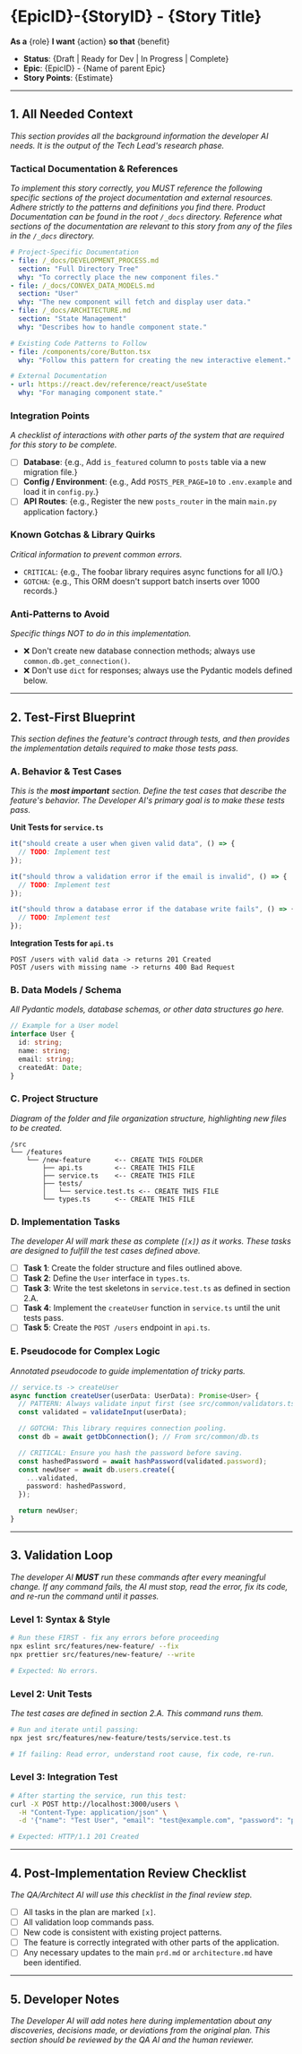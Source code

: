 # {EpicID}-{StoryID} - {Story Title}

**As a** {role}
**I want** {action}
**so that** {benefit}

- **Status**: {Draft | Ready for Dev | In Progress | Complete}
- **Epic**: {EpicID} - {Name of parent Epic}
- **Story Points**: {Estimate}

---

## 1. All Needed Context

_This section provides all the background information the developer AI needs. It is the output of the Tech Lead's research phase._

### Tactical Documentation & References

_To implement this story correctly, you MUST reference the following specific sections of the project documentation and external resources. Adhere strictly to the patterns and definitions you find there. Product Documentation can be found in the root `/_docs` directory. Reference what sections of the documentation are relevant to this story from any of the files in the `/_docs` directory._

```yaml
# Project-Specific Documentation
- file: /_docs/DEVELOPMENT_PROCESS.md
  section: "Full Directory Tree"
  why: "To correctly place the new component files."
- file: /_docs/CONVEX_DATA_MODELS.md
  section: "User"
  why: "The new component will fetch and display user data."
- file: /_docs/ARCHITECTURE.md
  section: "State Management"
  why: "Describes how to handle component state."

# Existing Code Patterns to Follow
- file: /components/core/Button.tsx
  why: "Follow this pattern for creating the new interactive element."

# External Documentation
- url: https://react.dev/reference/react/useState
  why: "For managing component state."
```

### Integration Points

_A checklist of interactions with other parts of the system that are required for this story to be complete._

- [ ] **Database**: {e.g., Add `is_featured` column to `posts` table via a new migration file.}
- [ ] **Config / Environment**: {e.g., Add `POSTS_PER_PAGE=10` to `.env.example` and load it in `config.py`.}
- [ ] **API Routes**: {e.g., Register the new `posts_router` in the main `main.py` application factory.}

### Known Gotchas & Library Quirks

_Critical information to prevent common errors._

- `CRITICAL`: {e.g., The foobar library requires async functions for all I/O.}
- `GOTCHA`: {e.g., This ORM doesn't support batch inserts over 1000 records.}

### Anti-Patterns to Avoid

_Specific things NOT to do in this implementation._

- ❌ Don't create new database connection methods; always use `common.db.get_connection()`.
- ❌ Don't use `dict` for responses; always use the Pydantic models defined below.

---

## 2. Test-First Blueprint

_This section defines the feature's contract through tests, and then provides the implementation details required to make those tests pass._

### A. Behavior & Test Cases

_This is the **most important** section. Define the test cases that describe the feature's behavior. The Developer AI's primary goal is to make these tests pass._

**Unit Tests for `service.ts`**

```typescript
it("should create a user when given valid data", () => {
  // TODO: Implement test
});

it("should throw a validation error if the email is invalid", () => {
  // TODO: Implement test
});

it("should throw a database error if the database write fails", () => {
  // TODO: Implement test
});
```

**Integration Tests for `api.ts`**

```
POST /users with valid data -> returns 201 Created
POST /users with missing name -> returns 400 Bad Request
```

### B. Data Models / Schema

_All Pydantic models, database schemas, or other data structures go here._

```typescript
// Example for a User model
interface User {
  id: string;
  name: string;
  email: string;
  createdAt: Date;
}
```

### C. Project Structure

_Diagram of the folder and file organization structure, highlighting new files to be created._

```
/src
└── /features
    └── /new-feature      <-- CREATE THIS FOLDER
        ├── api.ts        <-- CREATE THIS FILE
        ├── service.ts    <-- CREATE THIS FILE
        ├── tests/
        │   └── service.test.ts <-- CREATE THIS FILE
        └── types.ts      <-- CREATE THIS FILE
```

### D. Implementation Tasks

_The developer AI will mark these as complete (`[x]`) as it works. These tasks are designed to fulfill the test cases defined above._

- [ ] **Task 1**: Create the folder structure and files outlined above.
- [ ] **Task 2**: Define the `User` interface in `types.ts`.
- [ ] **Task 3**: Write the test skeletons in `service.test.ts` as defined in section 2.A.
- [ ] **Task 4**: Implement the `createUser` function in `service.ts` until the unit tests pass.
- [ ] **Task 5**: Create the `POST /users` endpoint in `api.ts`.

### E. Pseudocode for Complex Logic

_Annotated pseudocode to guide implementation of tricky parts._

```typescript
// service.ts -> createUser
async function createUser(userData: UserData): Promise<User> {
  // PATTERN: Always validate input first (see src/common/validators.ts)
  const validated = validateInput(userData);

  // GOTCHA: This library requires connection pooling.
  const db = await getDbConnection(); // From src/common/db.ts

  // CRITICAL: Ensure you hash the password before saving.
  const hashedPassword = await hashPassword(validated.password);
  const newUser = await db.users.create({
    ...validated,
    password: hashedPassword,
  });

  return newUser;
}
```

---

## 3. Validation Loop

_The developer AI **MUST** run these commands after every meaningful change. If any command fails, the AI must stop, read the error, fix its code, and re-run the command until it passes._

### Level 1: Syntax & Style

```bash
# Run these FIRST - fix any errors before proceeding
npx eslint src/features/new-feature/ --fix
npx prettier src/features/new-feature/ --write

# Expected: No errors.
```

### Level 2: Unit Tests

_The test cases are defined in section 2.A. This command runs them._

```bash
# Run and iterate until passing:
npx jest src/features/new-feature/tests/service.test.ts

# If failing: Read error, understand root cause, fix code, re-run.
```

### Level 3: Integration Test

```bash
# After starting the service, run this test:
curl -X POST http://localhost:3000/users \
  -H "Content-Type: application/json" \
  -d '{"name": "Test User", "email": "test@example.com", "password": "password123"}'

# Expected: HTTP/1.1 201 Created
```

---

## 4. Post-Implementation Review Checklist

_The QA/Architect AI will use this checklist in the final review step._

- [ ] All tasks in the plan are marked `[x]`.
- [ ] All validation loop commands pass.
- [ ] New code is consistent with existing project patterns.
- [ ] The feature is correctly integrated with other parts of the application.
- [ ] Any necessary updates to the main `prd.md` or `architecture.md` have been identified.

---

## 5. Developer Notes

_The Developer AI will add notes here during implementation about any discoveries, decisions made, or deviations from the original plan. This section should be reviewed by the QA AI and the human reviewer._
